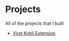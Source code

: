 # Projects

All of the projects that I built

- [Virat Kohli Extension](./virat-kohli/Virat-Kohli.md)